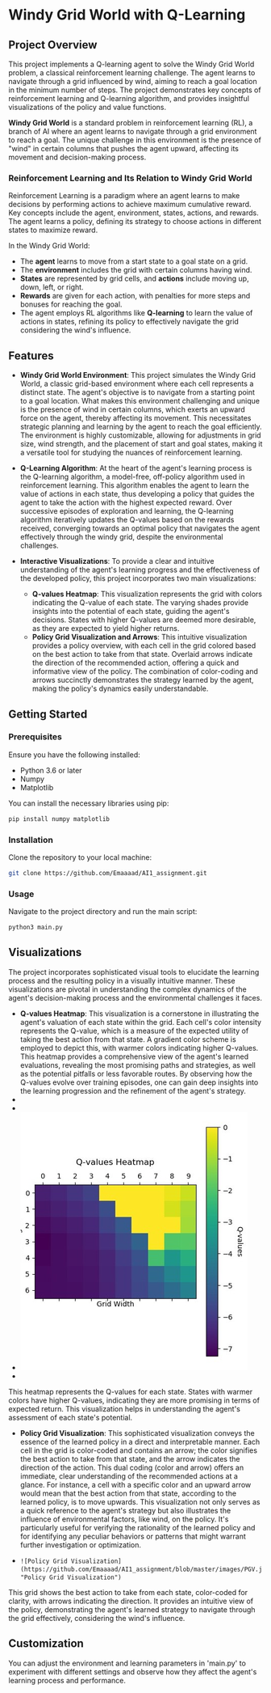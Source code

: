 # Windy Grid World with Q-Learning

## Project Overview
This project implements a Q-learning agent to solve the Windy Grid World problem, a classical reinforcement learning challenge. The agent learns to navigate through a grid influenced by wind, aiming to reach a goal location in the minimum number of steps. The project demonstrates key concepts of reinforcement learning and Q-learning algorithm, and provides insightful visualizations of the policy and value functions.

**Windy Grid World** is a standard problem in reinforcement learning (RL), a branch of AI where an agent learns to navigate through a grid environment to reach a goal. The unique challenge in this environment is the presence of "wind" in certain columns that pushes the agent upward, affecting its movement and decision-making process.

### Reinforcement Learning and Its Relation to Windy Grid World
Reinforcement Learning is a paradigm where an agent learns to make decisions by performing actions to achieve maximum cumulative reward. Key concepts include the agent, environment, states, actions, and rewards. The agent learns a policy, defining its strategy to choose actions in different states to maximize reward.

In the Windy Grid World:
- The **agent** learns to move from a start state to a goal state on a grid.
- The **environment** includes the grid with certain columns having wind.
- **States** are represented by grid cells, and **actions** include moving up, down, left, or right.
- **Rewards** are given for each action, with penalties for more steps and bonuses for reaching the goal.
- The agent employs RL algorithms like **Q-learning** to learn the value of actions in states, refining its policy to effectively navigate the grid considering the wind's influence.

## Features

- **Windy Grid World Environment**: This project simulates the Windy Grid World, a classic grid-based environment where each cell represents a distinct state. The agent's objective is to navigate from a starting point to a goal location. What makes this environment challenging and unique is the presence of wind in certain columns, which exerts an upward force on the agent, thereby affecting its movement. This necessitates strategic planning and learning by the agent to reach the goal efficiently. The environment is highly customizable, allowing for adjustments in grid size, wind strength, and the placement of start and goal states, making it a versatile tool for studying the nuances of reinforcement learning.

- **Q-Learning Algorithm**: At the heart of the agent's learning process is the Q-learning algorithm, a model-free, off-policy algorithm used in reinforcement learning. This algorithm enables the agent to learn the value of actions in each state, thus developing a policy that guides the agent to take the action with the highest expected reward. Over successive episodes of exploration and learning, the Q-learning algorithm iteratively updates the Q-values based on the rewards received, converging towards an optimal policy that navigates the agent effectively through the windy grid, despite the environmental challenges.

- **Interactive Visualizations**: To provide a clear and intuitive understanding of the agent's learning progress and the effectiveness of the developed policy, this project incorporates two main visualizations:
   - **Q-values Heatmap**: This visualization represents the grid with colors indicating the Q-value of each state. The varying shades provide insights into the potential of each state, guiding the agent's decisions. States with higher Q-values are deemed more desirable, as they are expected to yield higher returns.
   - **Policy Grid Visualization and Arrows**: This intuitive visualization provides a policy overview, with each cell in the grid colored based on the best action to take from that state. Overlaid arrows indicate the direction of the recommended action, offering a quick and informative view of the policy. The combination of color-coding and arrows succinctly demonstrates the strategy learned by the agent, making the policy's dynamics easily understandable.

## Getting Started

### Prerequisites
Ensure you have the following installed:
- Python 3.6 or later
- Numpy
- Matplotlib

You can install the necessary libraries using pip:
```bash
pip install numpy matplotlib
```

### Installation
Clone the repository to your local machine:
```bash
git clone https://github.com/Emaaaad/AI1_assignment.git
```
### Usage
Navigate to the project directory and run the main script:
```bash
python3 main.py
```

## Visualizations

The project incorporates sophisticated visual tools to elucidate the learning process and the resulting policy in a visually intuitive manner. These visualizations are pivotal in understanding the complex dynamics of the agent's decision-making process and the environmental challenges it faces.

- **Q-values Heatmap**: This visualization is a cornerstone in illustrating the agent's valuation of each state within the grid. Each cell's color intensity represents the Q-value, which is a measure of the expected utility of taking the best action from that state. A gradient color scheme is employed to depict this, with warmer colors indicating higher Q-values. This heatmap provides a comprehensive view of the agent's learned evaluations, revealing the most promising paths and strategies, as well as the potential pitfalls or less favorable routes. By observing how the Q-values evolve over training episodes, one can gain deep insights into the learning progression and the refinement of the agent's strategy.
-
-
-    ![Q-values Heatmap]( https://github.com/Emaaaad/AI1_assignment/blob/master/images/QVH.jpg "Q-values Heatmap")
-    
This heatmap represents the Q-values for each state. States with warmer colors have higher Q-values, indicating they are more promising in terms of expected return. This visualization helps in understanding the agent's assessment of each state's potential.


- **Policy Grid Visualization**: This sophisticated visualization conveys the essence of the learned policy in a direct and interpretable manner. Each cell in the grid is color-coded and contains an arrow; the color signifies the best action to take from that state, and the arrow indicates the direction of the action. This dual coding (color and arrow) offers an immediate, clear understanding of the recommended actions at a glance. For instance, a cell with a specific color and an upward arrow would mean that the best action from that state, according to the learned policy, is to move upwards. This visualization not only serves as a quick reference to the agent's strategy but also illustrates the influence of environmental factors, like wind, on the policy. It's particularly useful for verifying the rationality of the learned policy and for identifying any peculiar behaviors or patterns that might warrant further investigation or optimization.

- 
      ![Policy Grid Visualization](https://github.com/Emaaaad/AI1_assignment/blob/master/images/PGV.jpg "Policy Grid Visualization")

This grid shows the best action to take from each state, color-coded for clarity, with arrows indicating the direction. It provides an intuitive view of the policy, demonstrating the agent's learned strategy to navigate through the grid effectively, considering the wind's influence.


## Customization
You can adjust the environment and learning parameters in 'main.py' to experiment with different settings and observe how they affect the agent's learning process and performance.
